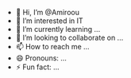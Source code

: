 - 👋 Hi, I’m @Amiroou
- 👀 I’m interested in IT 
- 🌱 I’m currently learning ...
- 💞️ I’m looking to collaborate on ...
- 📫 How to reach me ...
- 😄 Pronouns: ...
- ⚡ Fun fact: ...

<!---
Amiroou/Amiroou is a ✨ special ✨ repository because its `README.md` (this file) appears on your GitHub profile.
You can click the Preview link to take a look at your changes.
--->
